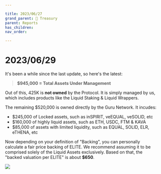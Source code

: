 ```yaml
---

title: 2023/06/27
grand_parent: 👑 Treasury
parent: Reports
has_children:
nav_order:

---
```


# 2023/06/29

It's been a while since the last update, so here's the latest:

> **$945,000 = Total Assets Under Management**

Out of this, 425K is __not owned__ by the Protocol.
It is simply managed by us, which includes products like the Liquid Staking & Liquid Wrappers.

The remaining $520,000 is owned directly by the Guru Network.
It incudes:
- $245,000 of Locked assets, such as inSPIRIT, veEQUAL, veSOLID, etc
- $160,000 of highly liquid assets, such as ETH, USDC, FTM & KAVA
- $85,000 of assets with limited liquidity, such as EQUAL, SOLID, ELR, eTHENA, etc

Now depending on your definition of "Backing", you can personally calculate a fair price backing of ELITE.
We recommend assuming it to be comprised solely of the Liquid Assets exclusively.
Based on that, the "backed valuation per ELITE" is about **$650**.

![](https://cdn.discordapp.com/attachments/960294457733951488/1123928364420444191/Screenshot_2023-06-29_DeBank_The_Web3_Messenger_Best_Web3_Portfolio_Tracker1.png?ex=66054b5b&is=65f2d65b&hm=9e91457679721d02eb5d516d3492729815f72723d5b2b4a05bd2ac02312a31f3&)
